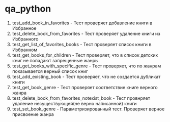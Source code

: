 # qa_python
1. test_add_book_in_favorites - Тест проверяет добавление книги в Избранное
2. test_delete_book_from_favorites - Тест проверяет удаление книги из Избранного
3. test_get_list_of_favorites_books - Тест проверяет список книги в Избранном
4. test_get_books_for_children - Тест проверяет, что в список детских книг не попадают запрещенные жанры
5. test_get_books_with_specific_genre - Тест проверяет, что по жанрам показывается верный список книг
6. test_add_existing_book - Тест проверяет, что не создается дубликат книги
7. test_get_book_genre - Тест проверяет соответствие книге верного жанра
8. test_delete_book_from_favorites_notexist_book - Тест провнряет удаление несуществующей(не верно написанной) книги
9. test_set_book_genre - Параметризированный тест. Проверяет верное присвоение жанра 